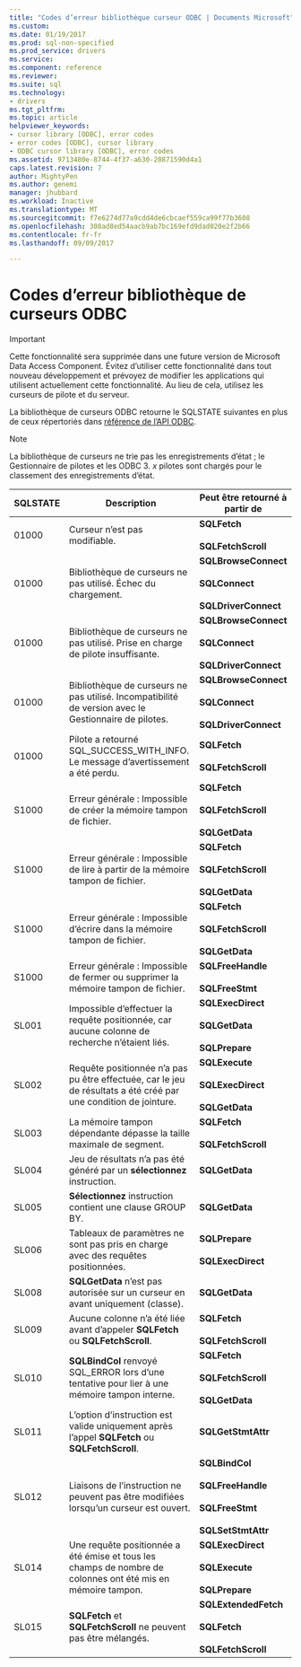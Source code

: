 ```yaml
---
title: "Codes d’erreur bibliothèque curseur ODBC | Documents Microsoft"
ms.custom: 
ms.date: 01/19/2017
ms.prod: sql-non-specified
ms.prod_service: drivers
ms.service: 
ms.component: reference
ms.reviewer: 
ms.suite: sql
ms.technology:
- drivers
ms.tgt_pltfrm: 
ms.topic: article
helpviewer_keywords:
- cursor library [ODBC], error codes
- error codes [ODBC], cursor library
- ODBC cursor library [ODBC], error codes
ms.assetid: 9713480e-8744-4f37-a630-20871590d4a1
caps.latest.revision: 7
author: MightyPen
ms.author: genemi
manager: jhubbard
ms.workload: Inactive
ms.translationtype: MT
ms.sourcegitcommit: f7e6274d77a9cdd4de6cbcaef559ca99f77b3608
ms.openlocfilehash: 308ad8ed54aacb9ab7bc169efd9dad020e2f2b66
ms.contentlocale: fr-fr
ms.lasthandoff: 09/09/2017

---
```

# <a name="odbc-cursor-library-error-codes"></a>Codes d’erreur bibliothèque de curseurs ODBC
> [!IMPORTANT]  
>  Cette fonctionnalité sera supprimée dans une future version de Microsoft Data Access Component. Évitez d’utiliser cette fonctionnalité dans tout nouveau développement et prévoyez de modifier les applications qui utilisent actuellement cette fonctionnalité. Au lieu de cela, utilisez les curseurs de pilote et du serveur.  
  
 La bibliothèque de curseurs ODBC retourne le SQLSTATE suivantes en plus de ceux répertoriés dans [référence de l’API ODBC](../../../odbc/reference/syntax/odbc-api-reference.md).  
  
> [!NOTE]  
>  La bibliothèque de curseurs ne trie pas les enregistrements d’état ; le Gestionnaire de pilotes et les ODBC 3. *x* pilotes sont chargés pour le classement des enregistrements d’état.  
  
|SQLSTATE| Description|Peut être retourné à partir de|  
|--------------|-----------------|--------------------------|  
|01000|Curseur n’est pas modifiable.|**SQLFetch**<br /><br /> **SQLFetchScroll**|  
|01000|Bibliothèque de curseurs ne pas utilisé. Échec du chargement.|**SQLBrowseConnect**<br /><br /> **SQLConnect**<br /><br /> **SQLDriverConnect**|  
|01000|Bibliothèque de curseurs ne pas utilisé. Prise en charge de pilote insuffisante.|**SQLBrowseConnect**<br /><br /> **SQLConnect**<br /><br /> **SQLDriverConnect**|  
|01000|Bibliothèque de curseurs ne pas utilisé. Incompatibilité de version avec le Gestionnaire de pilotes.|**SQLBrowseConnect**<br /><br /> **SQLConnect**<br /><br /> **SQLDriverConnect**|  
|01000|Pilote a retourné SQL_SUCCESS_WITH_INFO. Le message d’avertissement a été perdu.|**SQLFetch**<br /><br /> **SQLFetchScroll**|  
|S1000|Erreur générale : Impossible de créer la mémoire tampon de fichier.|**SQLFetch**<br /><br /> **SQLFetchScroll**<br /><br /> **SQLGetData**|  
|S1000|Erreur générale : Impossible de lire à partir de la mémoire tampon de fichier.|**SQLFetch**<br /><br /> **SQLFetchScroll**<br /><br /> **SQLGetData**|  
|S1000|Erreur générale : Impossible d’écrire dans la mémoire tampon de fichier.|**SQLFetch**<br /><br /> **SQLFetchScroll**<br /><br /> **SQLGetData**|  
|S1000|Erreur générale : Impossible de fermer ou supprimer la mémoire tampon de fichier.|**SQLFreeHandle**<br /><br /> **SQLFreeStmt**|  
|SL001|Impossible d’effectuer la requête positionnée, car aucune colonne de recherche n’étaient liés.|**SQLExecDirect**<br /><br /> **SQLGetData**<br /><br /> **SQLPrepare**|  
|SL002|Requête positionnée n’a pas pu être effectuée, car le jeu de résultats a été créé par une condition de jointure.|**SQLExecute**<br /><br /> **SQLExecDirect**<br /><br /> **SQLGetData**|  
|SL003|La mémoire tampon dépendante dépasse la taille maximale de segment.|**SQLFetch**<br /><br /> **SQLFetchScroll**|  
|SL004|Jeu de résultats n’a pas été généré par un **sélectionnez** instruction.|**SQLGetData**|  
|SL005|**Sélectionnez** instruction contient une clause GROUP BY.|**SQLGetData**|  
|SL006|Tableaux de paramètres ne sont pas pris en charge avec des requêtes positionnées.|**SQLPrepare**<br /><br /> **SQLExecDirect**|  
|SL008|**SQLGetData** n’est pas autorisée sur un curseur en avant uniquement (classe).|**SQLGetData**|  
|SL009|Aucune colonne n’a été liée avant d’appeler **SQLFetch** ou **SQLFetchScroll**.|**SQLFetch**<br /><br /> **SQLFetchScroll**|  
|SL010|**SQLBindCol** renvoyé SQL_ERROR lors d’une tentative pour lier à une mémoire tampon interne.|**SQLFetch**<br /><br /> **SQLFetchScroll**<br /><br /> **SQLGetData**|  
|SL011|L’option d’instruction est valide uniquement après l’appel **SQLFetch** ou **SQLFetchScroll**.|**SQLGetStmtAttr**|  
|SL012|Liaisons de l’instruction ne peuvent pas être modifiées lorsqu’un curseur est ouvert.|**SQLBindCol**<br /><br /> **SQLFreeHandle**<br /><br /> **SQLFreeStmt**<br /><br /> **SQLSetStmtAttr**|  
|SL014|Une requête positionnée a été émise et tous les champs de nombre de colonnes ont été mis en mémoire tampon.|**SQLExecDirect**<br /><br /> **SQLExecute**<br /><br /> **SQLPrepare**|  
|SL015|**SQLFetch** et **SQLFetchScroll** ne peuvent pas être mélangés.|**SQLExtendedFetch**<br /><br /> **SQLFetch**<br /><br /> **SQLFetchScroll**|

